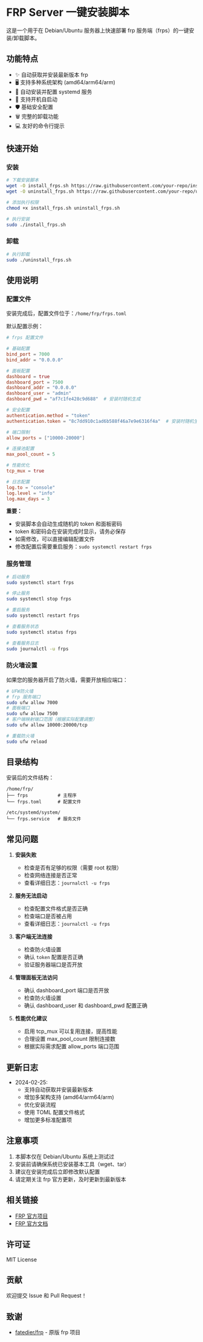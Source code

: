 # FRP Server 一键安装脚本

这是一个用于在 Debian/Ubuntu 服务器上快速部署 frp 服务端（frps）的一键安装/卸载脚本。

## 功能特点

- ✨ 自动获取并安装最新版本 frp
- 🖥️ 支持多种系统架构 (amd64/arm64/arm)
- 🚀 自动安装并配置 systemd 服务
- 🔄 支持开机自启动
- 🛡️ 基础安全配置
- 🗑️ 完整的卸载功能
- 💻 友好的命令行提示

## 快速开始

### 安装

```bash
# 下载安装脚本
wget -O install_frps.sh https://raw.githubusercontent.com/your-repo/install_frps.sh
wget -O uninstall_frps.sh https://raw.githubusercontent.com/your-repo/uninstall_frps.sh

# 添加执行权限
chmod +x install_frps.sh uninstall_frps.sh

# 执行安装
sudo ./install_frps.sh
```

### 卸载

```bash
# 执行卸载
sudo ./uninstall_frps.sh
```

## 使用说明

### 配置文件

安装完成后，配置文件位于：`/home/frp/frps.toml`

默认配置示例：
```toml
# frps 配置文件

# 基础配置
bind_port = 7000
bind_addr = "0.0.0.0"

# 面板配置
dashboard = true
dashboard_port = 7500
dashboard_addr = "0.0.0.0"
dashboard_user = "admin"
dashboard_pwd = "af7c1fe428c9d688"  # 安装时随机生成

# 安全配置
authentication.method = "token"
authentication.token = "8c7dd910c1ad6b588f46a7e9e6316f4a"  # 安装时随机生成

# 端口限制
allow_ports = ["10000-20000"]

# 连接池配置
max_pool_count = 5

# 性能优化
tcp_mux = true

# 日志配置
log.to = "console"
log.level = "info"
log.max_days = 3
```

**重要：** 
- 安装脚本会自动生成随机的 token 和面板密码
- token 和密码会在安装完成时显示，请务必保存
- 如需修改，可以直接编辑配置文件
- 修改配置后需要重启服务：`sudo systemctl restart frps`

### 服务管理

```bash
# 启动服务
sudo systemctl start frps

# 停止服务
sudo systemctl stop frps

# 重启服务
sudo systemctl restart frps

# 查看服务状态
sudo systemctl status frps

# 查看服务日志
sudo journalctl -u frps
```

### 防火墙设置

如果您的服务器开启了防火墙，需要开放相应端口：

```bash
# UFW防火墙
# frp 服务端口
sudo ufw allow 7000
# 面板端口
sudo ufw allow 7500
# 客户端映射端口范围（根据实际配置调整）
sudo ufw allow 10000:20000/tcp

# 重载防火墙
sudo ufw reload
```

## 目录结构

安装后的文件结构：
```
/home/frp/
├── frps           # 主程序
└── frps.toml      # 配置文件

/etc/systemd/system/
└── frps.service   # 服务文件
```

## 常见问题

1. **安装失败**
   - 检查是否有足够的权限（需要 root 权限）
   - 检查网络连接是否正常
   - 查看详细日志：`journalctl -u frps`

2. **服务无法启动**
   - 检查配置文件格式是否正确
   - 检查端口是否被占用
   - 查看详细日志：`journalctl -u frps`

3. **客户端无法连接**
   - 检查防火墙设置
   - 确认 `token` 配置是否正确
   - 验证服务器端口是否开放

4. **管理面板无法访问**
   - 确认 dashboard_port 端口是否开放
   - 检查防火墙设置
   - 确认 dashboard_user 和 dashboard_pwd 配置正确

5. **性能优化建议**
   - 启用 tcp_mux 可以复用连接，提高性能
   - 合理设置 max_pool_count 限制连接数
   - 根据实际需求配置 allow_ports 端口范围

## 更新日志

- 2024-02-25: 
  - 支持自动获取并安装最新版本
  - 增加多架构支持 (amd64/arm64/arm)
  - 优化安装流程
  - 使用 TOML 配置文件格式
  - 增加更多标准配置项

## 注意事项

1. 本脚本仅在 Debian/Ubuntu 系统上测试过
2. 安装前请确保系统已安装基本工具（wget、tar）
3. 建议在安装完成后立即修改默认配置
4. 请定期关注 frp 官方更新，及时更新到最新版本

## 相关链接

- [FRP 官方项目](https://github.com/fatedier/frp)
- [FRP 官方文档](https://gofrp.org/docs/)

## 许可证

MIT License

## 贡献

欢迎提交 Issue 和 Pull Request！

## 致谢

- [fatedier/frp](https://github.com/fatedier/frp) - 原版 frp 项目